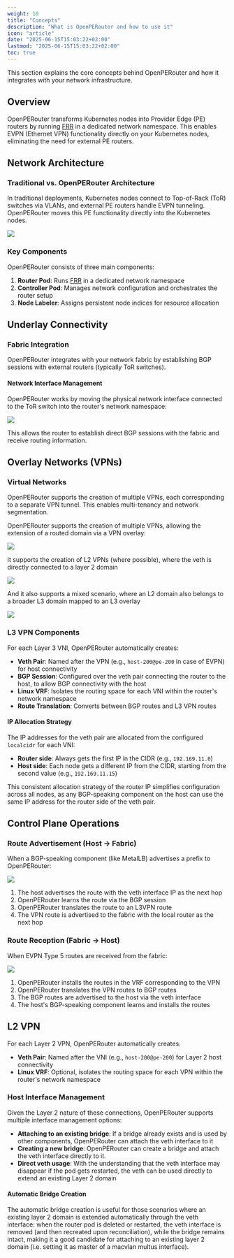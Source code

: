 ```yaml
---
weight: 10
title: "Concepts"
description: "What is OpenPERouter and how to use it"
icon: "article"
date: "2025-06-15T15:03:22+02:00"
lastmod: "2025-06-15T15:03:22+02:00"
toc: true
---
```


This section explains the core concepts behind OpenPERouter and how it integrates with your network infrastructure.

## Overview

OpenPERouter transforms Kubernetes nodes into Provider Edge (PE) routers by running [FRR](https://frrouting.org/) in a dedicated network namespace. This enables EVPN (Ethernet VPN) functionality directly on your Kubernetes nodes, eliminating the need for external PE routers.

## Network Architecture

### Traditional vs. OpenPERouter Architecture

In traditional deployments, Kubernetes nodes connect to Top-of-Rack (ToR) switches via VLANs, and external PE routers handle EVPN tunneling. OpenPERouter moves this PE functionality directly into the Kubernetes nodes.

![](/images/openpedescription.svg)

### Key Components

OpenPERouter consists of three main components:

1. **Router Pod**: Runs [FRR](https://frrouting.org/) in a dedicated network namespace
2. **Controller Pod**: Manages network configuration and orchestrates the router setup
3. **Node Labeler**: Assigns persistent node indices for resource allocation

## Underlay Connectivity

### Fabric Integration

OpenPERouter integrates with your network fabric by establishing BGP sessions with external routers (typically ToR switches).

#### Network Interface Management

OpenPERouter works by moving the physical network interface connected to the ToR switch into the router's network namespace:

![](/images/openpehostnic.svg)

This allows the router to establish direct BGP sessions with the fabric and receive routing information.

## Overlay Networks (VPNs)

### Virtual Networks

OpenPERouter supports the creation of multiple VPNs, each corresponding to a separate VPN tunnel. This enables multi-tenancy and network segmentation.

OpenPERouter supports the creation of multiple VPNs, allowing the extension of a routed domain via a
VPN overlay:

![](/images/openpehostvpnl3.svg)

It supports the creation of L2 VPNs (where possible), where the veth is directly connected to a layer 2 domain

![](/images/openpel2hostvpn.svg)

And it also supports a mixed scenario, where an L2 domain also belongs to a broader L3 domain
mapped to an L3 overlay

![](/images/openpel2l3host.svg)

### L3 VPN Components

For each Layer 3 VNI, OpenPERouter automatically creates:

- **Veth Pair**: Named after the VPN (e.g., `host-200@pe-200` in case of EVPN) for host connectivity
- **BGP Session**: Configured over the veth pair connecting the router to the host, to allow BGP
connectivity with the host
- **Linux VRF**: Isolates the routing space for each VNI within the router's network namespace
- **Route Translation**: Converts between BGP routes and L3 VPN routes

#### IP Allocation Strategy

The IP addresses for the veth pair are allocated from the configured `localcidr` for each VNI:

- **Router side**: Always gets the first IP in the CIDR (e.g., `192.169.11.0`)
- **Host side**: Each node gets a different IP from the CIDR, starting from the second value (e.g., `192.169.11.15`)

This consistent allocation strategy of the router IP simplifies configuration across all nodes, as any BGP-speaking
component on the host can use the same IP address for the router side of the veth pair.

## Control Plane Operations

### Route Advertisement (Host → Fabric)

When a BGP-speaking component (like MetalLB) advertises a prefix to OpenPERouter:

![](/images/openpeadvertise.svg)

1. The host advertises the route with the veth interface IP as the next hop
2. OpenPERouter learns the route via the BGP session
3. OpenPERouter translates the route to an L3VPN route
4. The VPN route is advertised to the fabric with the local router as the next hop

### Route Reception (Fabric → Host)

When EVPN Type 5 routes are received from the fabric:

![](/images/openpereceive.svg)

1. OpenPERouter installs the routes in the VRF corresponding to the VPN
2. OpenPERouter translates the VPN routes to BGP routes
3. The BGP routes are advertised to the host via the veth interface
4. The host's BGP-speaking component learns and installs the routes

## L2 VPN

For each Layer 2 VPN, OpenPERouter automatically creates:

- **Veth Pair**: Named after the VNI (e.g., `host-200@pe-200`) for Layer 2 host connectivity
- **Linux VRF**: Optional, isolates the routing space for each VPN within the router's network namespace

### Host Interface Management

Given the Layer 2 nature of these connections, OpenPERouter supports multiple interface management options:

- **Attaching to an existing bridge**: If a bridge already exists and is used by other components, OpenPERouter can attach the veth interface to it
- **Creating a new bridge**: OpenPERouter can create a bridge and attach the veth interface directly to it.
- **Direct veth usage**: With the understanding that the veth interface may disappear if the pod gets restarted, the veth can be used directly to extend an existing Layer 2 domain

#### Automatic Bridge Creation

The automatic bridge creation is useful for those scenarios where an existing layer 2 domain is extended automatically through the veth interface:
when the router pod is deleted or restarted, the veth interface is removed (and then recreated upon reconciliation), while the bridge remains intact,
making it a good candidate for attaching to an existing layer 2 domain (i.e. setting it as master of a macvlan multus interface).
